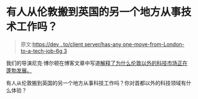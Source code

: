 # 有人从伦敦搬到英国的另一个地方从事技术工作吗？

> 原文:[https://dev . to/client server/has-any one-move-from-London-to-a-tech-job-6g 3](https://dev.to/clientserver/has-anyone-moved-from-london-to-another-part-of-the-uk-for-a-tech-job-6g3)

我们的导演尼克·博尔顿在博客文章中写道[解释了为什么伦敦以外的科技市场正在蓬勃发展。](https://www.client-server.com/blog/2019/08/nick-boulton-why-im-bullish-about-the-uk-tech-market-outside-london)

有人从伦敦搬到英国的另一个地方从事科技工作吗？你对首都以外的科技领域有什么体验？